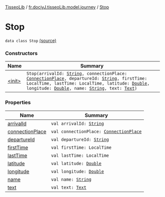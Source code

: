 [TisseoLib](../../index.md) / [fr.docjyJ.tisseoLib.model.journey](../index.md) / [Stop](./index.md)

# Stop

`data class Stop` [(source)](https://github.com/docjyj/tisseoLib/tree/master/src/main/kotlin/fr/docjyJ/tisseoLib/model/journey/Stop.kt#L7)

### Constructors

| Name | Summary |
|---|---|
| [&lt;init&gt;](-init-.md) | `Stop(arrivalId: `[`String`](https://kotlinlang.org/api/latest/jvm/stdlib/kotlin/-string/index.html)`, connectionPlace: `[`ConnectionPlace`](../-connection-place/index.md)`, departureId: `[`String`](https://kotlinlang.org/api/latest/jvm/stdlib/kotlin/-string/index.html)`, firstTime: LocalTime, lastTime: LocalTime, latitude: `[`Double`](https://kotlinlang.org/api/latest/jvm/stdlib/kotlin/-double/index.html)`, longitude: `[`Double`](https://kotlinlang.org/api/latest/jvm/stdlib/kotlin/-double/index.html)`, name: `[`String`](https://kotlinlang.org/api/latest/jvm/stdlib/kotlin/-string/index.html)`, text: `[`Text`](../-text/index.md)`)` |

### Properties

| Name | Summary |
|---|---|
| [arrivalId](arrival-id.md) | `val arrivalId: `[`String`](https://kotlinlang.org/api/latest/jvm/stdlib/kotlin/-string/index.html) |
| [connectionPlace](connection-place.md) | `val connectionPlace: `[`ConnectionPlace`](../-connection-place/index.md) |
| [departureId](departure-id.md) | `val departureId: `[`String`](https://kotlinlang.org/api/latest/jvm/stdlib/kotlin/-string/index.html) |
| [firstTime](first-time.md) | `val firstTime: LocalTime` |
| [lastTime](last-time.md) | `val lastTime: LocalTime` |
| [latitude](latitude.md) | `val latitude: `[`Double`](https://kotlinlang.org/api/latest/jvm/stdlib/kotlin/-double/index.html) |
| [longitude](longitude.md) | `val longitude: `[`Double`](https://kotlinlang.org/api/latest/jvm/stdlib/kotlin/-double/index.html) |
| [name](name.md) | `val name: `[`String`](https://kotlinlang.org/api/latest/jvm/stdlib/kotlin/-string/index.html) |
| [text](text.md) | `val text: `[`Text`](../-text/index.md) |
